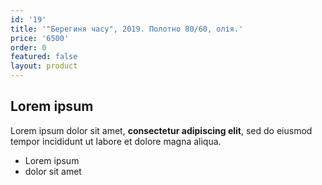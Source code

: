 ```yaml
---
id: '19'
title: '"Берегиня часу", 2019. Полотно 80/60, олія.'
price: '6500'
order: 0
featured: false
layout: product
---
```

## Lorem ipsum

Lorem ipsum dolor sit amet, **consectetur adipiscing elit**, sed do eiusmod tempor incididunt ut labore et dolore magna aliqua.

- Lorem ipsum
- dolor sit amet